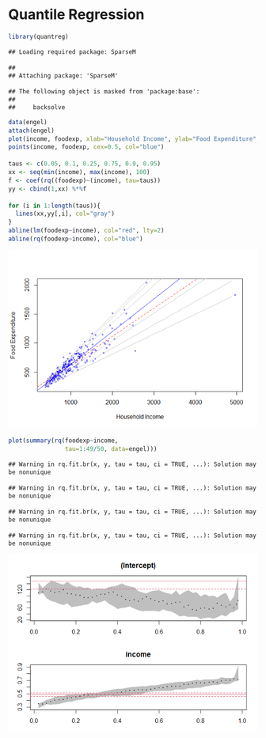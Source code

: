 Quantile Regression
================

``` r
library(quantreg)
```

    ## Loading required package: SparseM

    ## 
    ## Attaching package: 'SparseM'

    ## The following object is masked from 'package:base':
    ## 
    ##     backsolve

``` r
data(engel)
attach(engel)
plot(income, foodexp, xlab="Household Income", ylab="Food Expenditure", type="n", cex=0.5)
points(income, foodexp, cex=0.5, col="blue")

taus <- c(0.05, 0.1, 0.25, 0.75, 0.9, 0.95)
xx <- seq(min(income), max(income), 100)
f <- coef(rq((foodexp)~(income), tau=taus))
yy <- cbind(1,xx) %*%f

for (i in 1:length(taus)){
  lines(xx,yy[,i], col="gray")
}
abline(lm(foodexp~income), col="red", lty=2)
abline(rq(foodexp~income), col="blue")
```

![](Quantile-regression_files/figure-markdown_github/unnamed-chunk-2-1.png)

``` r
plot(summary(rq(foodexp~income, 
                tau=1:49/50, data=engel)))
```

    ## Warning in rq.fit.br(x, y, tau = tau, ci = TRUE, ...): Solution may be nonunique

    ## Warning in rq.fit.br(x, y, tau = tau, ci = TRUE, ...): Solution may be nonunique

    ## Warning in rq.fit.br(x, y, tau = tau, ci = TRUE, ...): Solution may be nonunique

    ## Warning in rq.fit.br(x, y, tau = tau, ci = TRUE, ...): Solution may be nonunique

![](Quantile-regression_files/figure-markdown_github/unnamed-chunk-3-1.png)
